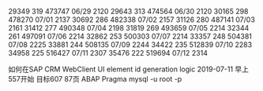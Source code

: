 
29349   319 473747 06/29 2120 
29643   313 474564 06/30 2120
30165   298 478270 07/01 2137
30692   286 482338 07/02 2157 
31126   280 487141 07/03 2161 
31412   277 490348 07/04 2198 
31819   269 493659 07/05 2214
32344   261 497091 07/06 2214
32862   253 500303 07/07 2214 
33357   248 504381 07/08 2225
33881   244 508135 07/09 2244
34422   235 512839 07/10 2283
34958   225 516427 07/11 2307
35476   222 519694 07/12 2314

如何在SAP CRM WebClient UI element id generation logic
2019-07-11 早上 557开始 目标607 87页
ABAP Pragma
mysql -u root -p 


